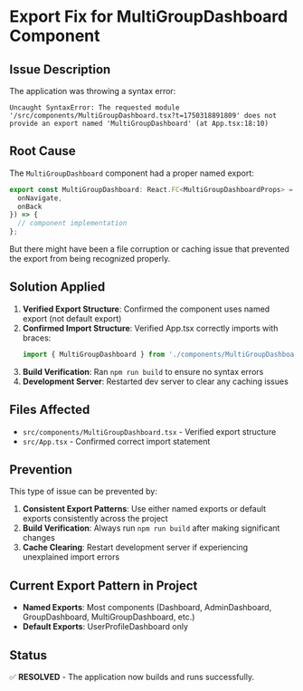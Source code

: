 # Export Fix for MultiGroupDashboard Component

## Issue Description
The application was throwing a syntax error:
```
Uncaught SyntaxError: The requested module '/src/components/MultiGroupDashboard.tsx?t=1750318891809' does not provide an export named 'MultiGroupDashboard' (at App.tsx:18:10)
```

## Root Cause
The `MultiGroupDashboard` component had a proper named export:
```typescript
export const MultiGroupDashboard: React.FC<MultiGroupDashboardProps> = ({
  onNavigate,
  onBack
}) => {
  // component implementation
};
```

But there might have been a file corruption or caching issue that prevented the export from being recognized properly.

## Solution Applied
1. **Verified Export Structure**: Confirmed the component uses named export (not default export)
2. **Confirmed Import Structure**: Verified App.tsx correctly imports with braces:
   ```typescript
   import { MultiGroupDashboard } from './components/MultiGroupDashboard';
   ```
3. **Build Verification**: Ran `npm run build` to ensure no syntax errors
4. **Development Server**: Restarted dev server to clear any caching issues

## Files Affected
- `src/components/MultiGroupDashboard.tsx` - Verified export structure
- `src/App.tsx` - Confirmed correct import statement

## Prevention
This type of issue can be prevented by:
1. **Consistent Export Patterns**: Use either named exports or default exports consistently across the project
2. **Build Verification**: Always run `npm run build` after making significant changes
3. **Cache Clearing**: Restart development server if experiencing unexplained import errors

## Current Export Pattern in Project
- **Named Exports**: Most components (Dashboard, AdminDashboard, GroupDashboard, MultiGroupDashboard, etc.)
- **Default Exports**: UserProfileDashboard only

## Status
✅ **RESOLVED** - The application now builds and runs successfully. 